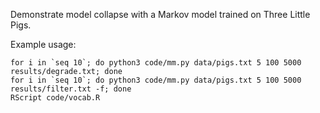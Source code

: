 Demonstrate model collapse with a Markov model trained on Three Little Pigs.

Example usage:
```
for i in `seq 10`; do python3 code/mm.py data/pigs.txt 5 100 5000 results/degrade.txt; done
for i in `seq 10`; do python3 code/mm.py data/pigs.txt 5 100 5000 results/filter.txt -f; done
RScript code/vocab.R
```
